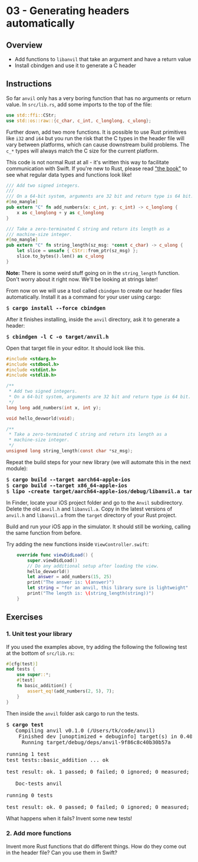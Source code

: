 # 03 - Generating headers automatically

## Overview

* Add functions to `libanvil` that take an argument and have a return value
* Install cbindgen and use it to generate a C header

## Instructions

So far `anvil` only has a very boring function that has no arguments or return value. In `src/lib.rs`, add some imports to the top of the file:

```rust
use std::ffi::CStr;
use std::os::raw::{c_char, c_int, c_longlong, c_ulong};
```

Further down, add two more functions. It is possible to use Rust primitives like `i32` and `i64` but you run the risk that the C types in the header file will vary between platforms, which can cause downstream build problems. The `c_*` types will always match the C size for the current platform.

This code is not normal Rust at all - it's written this way to facilitate communication with Swift. If you're new to Rust, please read ["the book"](https://doc.rust-lang.org/book/) to see what regular data types and functions look like!

```rust
/// Add two signed integers.
/// 
/// On a 64-bit system, arguments are 32 bit and return type is 64 bit.
#[no_mangle]
pub extern "C" fn add_numbers(x: c_int, y: c_int) -> c_longlong {
    x as c_longlong + y as c_longlong
}

/// Take a zero-terminated C string and return its length as a
/// machine-size integer.
#[no_mangle]
pub extern "C" fn string_length(sz_msg: *const c_char) -> c_ulong {
    let slice = unsafe { CStr::from_ptr(sz_msg) };
    slice.to_bytes().len() as c_ulong
}
```

**Note:** There is some weird stuff going on in the `string_length` function. Don't worry about it right now. We'll be looking at strings later!

From now on we will use a tool called `cbindgen` to create our header files automatically. Install it as a command for your user using cargo:

<pre>$ <b>cargo install --force cbindgen</b></pre>

After it finishes installing, inside the `anvil` directory, ask it to generate a header:

<pre>$ <b>cbindgen -l C -o target/anvil.h</b></pre>

Open that target file in your editor. It should look like this.

```c
#include <stdarg.h>
#include <stdbool.h>
#include <stdint.h>
#include <stdlib.h>

/**
 * Add two signed integers.
 * On a 64-bit system, arguments are 32 bit and return type is 64 bit.
 */
long long add_numbers(int x, int y);

void hello_devworld(void);

/**
 * Take a zero-terminated C string and return its length as a
 * machine-size integer.
 */
unsigned long string_length(const char *sz_msg);
```

Repeat the build steps for your new library (we will automate this in the next module):
<pre>$ <b>cargo build --target aarch64-apple-ios</b>
$ <b>cargo build --target x86_64-apple-ios</b>
$ <b>lipo -create target/aarch64-apple-ios/debug/libanvil.a target/x86_64-apple-ios/debug/libanvil.a -output target/libanvil.a</b></pre>

In Finder, locate your iOS project folder and go to the `Anvil` subdirectory. Delete the old `anvil.h` and `libanvil.a`. Copy in the latest versions of `anvil.h` and `libanvil.a` from the `target` directory of your Rust project.

Build and run your iOS app in the simulator. It should still be working, calling the same function from before.

Try adding the new functions inside `ViewController.swift`:

```swift
    override func viewDidLoad() {
        super.viewDidLoad()
        // Do any additional setup after loading the view.
        hello_devworld()
        let answer = add_numbers(15, 25)
        print("The answer is: \(answer)")
        let string = "for an anvil, this library sure is lightweight"
        print("The length is: \(string_length(string))")
    }
```

## Exercises

### 1. Unit test your library

If you used the examples above, try adding the following the following test at the bottom of `src/lib.rs`:

```rust
#[cfg(test)]
mod tests {
    use super::*;
    #[test]
    fn basic_addition() {
        assert_eq!(add_numbers(2, 5), 7);
    }
}
```

Then inside the `anvil` folder ask cargo to run the tests.

<pre>$ <b>cargo test</b>
   Compiling anvil v0.1.0 (/Users/tk/code/anvil)
    Finished dev [unoptimized + debuginfo] target(s) in 0.40s
     Running target/debug/deps/anvil-9f86c8c40b30b57a

running 1 test
test tests::basic_addition ... ok

test result: ok. 1 passed; 0 failed; 0 ignored; 0 measured; 0 filtered out

   Doc-tests anvil

running 0 tests

test result: ok. 0 passed; 0 failed; 0 ignored; 0 measured; 0 filtered out</pre>

What happens when it fails? Invent some new tests!

### 2. Add more functions

Invent more Rust functions that do different things. How do they come out in the header file? Can you use them in Swift?
